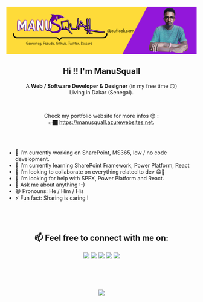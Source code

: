<a align="center" href="https://manusquall.azurewebsites.net/"><img src="img/githubreadme2.png"></a>



<h2 align="center" >Hi !! I'm <b>ManuSquall</b></h2>
<p align="center"> A <b>Web / Software Developer & Designer</b> (in my free time 🙃)<br> Living in Dakar (Senegal).</p>

<br>

<p align="center">Check my portfolio website for more infos 😊 :<br> 👉🏿  <a href="https://manusquall.azurewebsites.net/">https://manusquall.azurewebsites.net</a>.</p>

<br>
<br>
<p align="center">

- 🔭 I’m currently working on SharePoint, MS365, low / no code development.
- 🌱 I’m currently learning SharePoint Framework, Power Platform, React
- 👯 I’m looking to collaborate on everything related to dev 😁🤩
- 🤔 I’m looking for help with SPFX, Power Platform and React.
- 💬 Ask me about anything :-)
- 😄 Pronouns: He / Him / His
- ⚡ Fun fact: Sharing is caring !


<br>
<br>

<h2 align="center"> 📫 Feel free to connect with me on:</h2>
<p align="center">
<a href="https://www.linkedin.com/in/charles-emmanuel-ndiaye-a838b5148/"><img src="https://img.shields.io/badge/linkedin-%230077B5.svg?&style=for-the-badge&logo=linkedin&logoColor=white" target="_blank"></a> 
<a href="https://twitter.com/manusquall"><img src="https://img.shields.io/badge/twitter-%231DA1F2.svg?&style=for-the-badge&logo=twitter&logoColor=white" target="_blank"></a> 
<a href="https://www.reddit.com/user/ManuSquall"><img src="https://img.shields.io/badge/Reddit-FF4500?style=for-the-badge&logo=reddit&logoColor=white" target="_blank"></a> 
<a href="https://discordapp.com/channels/715770418094669834"><img src="https://img.shields.io/badge/Discord-7289DA?style=for-the-badge&logo=discord&logoColor=white" target="_blank"></a> 
<a href="https://www.behance.net/manusquall"><img src="https://img.shields.io/badge/-Behance-blue?style=for-the-badge&logo=behance&logoColor=white" target="_blank"></a> 
</p>
<br>
<br>
<br>
<p align="center">
<a href="https://manusquall.azurewebsites.net/" target="_blank" >
  <img src="https://github-readme-stats.vercel.app/api?username=manusquall&show_icons=true&theme=tokyonight&count_private=true" />
</a>
 </p>
<br>
<br>
<!-- [<img align="left" alt="stack-overflow" src="https://img.shields.io/badge/stack%20overflow-FE7A16?logo=stack-overflow&logoColor=white&style=for-the-badge" />](https://stackoverflow.com/users/12637983/manusquall) 
[<img align="left" alt="medium" src="https://img.shields.io/badge/medium-%2312100E.svg?&style=for-the-badge&logo=medium&logoColor=white" />](https://medium.com/@manusquall)
-->
